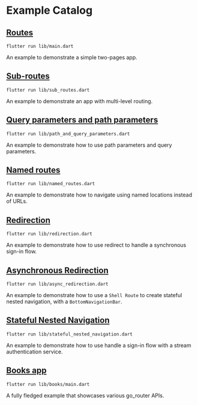 # Example Catalog

## [Routes](https://github.com/flutter/packages/blob/main/packages/go_router/example/lib/main.dart)
`flutter run lib/main.dart`

An example to demonstrate a simple two-pages app.

## [Sub-routes](https://github.com/flutter/packages/blob/main/packages/go_router/example/lib/sub_routes.dart)
`flutter run lib/sub_routes.dart`

An example to demonstrate an app with multi-level routing.

## [Query parameters and path parameters](https://github.com/flutter/packages/blob/main/packages/go_router/example/lib/path_and_query_parameters.dart)
`flutter run lib/path_and_query_parameters.dart`

An example to demonstrate how to use path parameters and query parameters.

## [Named routes](https://github.com/flutter/packages/blob/main/packages/go_router/example/lib/named_routes.dart)
`flutter run lib/named_routes.dart`

An example to demonstrate how to navigate using named locations instead of URLs.

## [Redirection](https://github.com/flutter/packages/blob/main/packages/go_router/example/lib/redirection.dart)
`flutter run lib/redirection.dart`

An example to demonstrate how to use redirect to handle a synchronous sign-in flow.

## [Asynchronous Redirection](https://github.com/flutter/packages/blob/main/packages/go_router/example/lib/async_redirection.dart)
`flutter run lib/async_redirection.dart`

An example to demonstrate how to use a `Shell Route` to create stateful nested navigation, with a
`BottomNavigationBar`.

## [Stateful Nested Navigation](https://github.com/flutter/packages/blob/main/packages/go_router/example/lib/stateful_nested_navigation.dart)
`flutter run lib/stateful_nested_navigation.dart`

An example to demonstrate how to use handle a sign-in flow with a stream authentication service.

## [Books app](https://github.com/flutter/packages/blob/main/packages/go_router/example/lib/books)
`flutter run lib/books/main.dart`

A fully fledged example that showcases various go_router APIs.